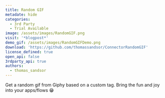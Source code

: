 ```yaml
---
title: Random GIF
metadate: hide
categories:
  - 3rd Party
  - Trial Available
image: /assets/images/RandomGIF.png
visit: '*blogpost*'
demo_gif: /assets/images/RandomGIFDemo.png
download: 'https://github.com/thomassandsor/ConnectorRandomGIF'
license_defined: true
open_api: false
3rdparty_api: true
authors:
  - thomas_sandsor
---
```

Get a random gif from Giphy based on a custom tag. Bring the fun and joy into your apps/flows 😁


